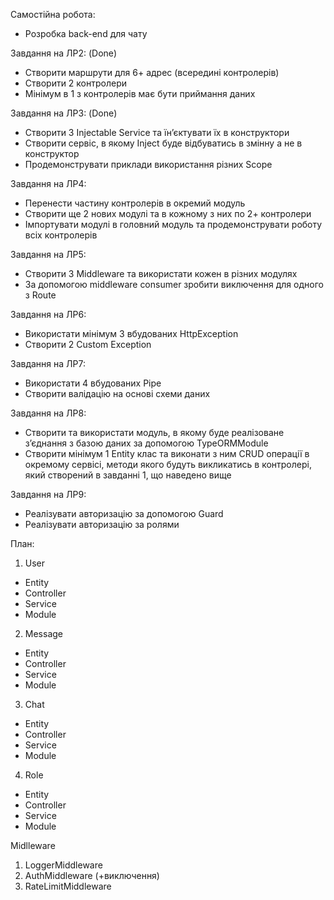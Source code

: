 Самостійна робота:
- Розробка back-end для чату

Завдання на ЛР2: (Done)
-	Створити маршрути для 6+ адрес (всередині контролерів)
-	Створити 2 контролери
-	Мінімум в 1 з контролерів має бути приймання даних

Завдання на ЛР3: (Done)
-	Створити 3 Injectable Service та їн’єктувати їх в конструктори
-	Створити сервіс, в якому Inject буде відбуватись в змінну а не в конструктор
-	Продемонструвати приклади використання різних Scope

Завдання на ЛР4:
-	Перенести частину контролерів в окремий модуль
-	Створити ще 2 нових модулі та в кожному з них по 2+ контролери
-	Імпортувати модулі в головний модуль та продемонструвати роботу всіх контролерів

Завдання на ЛР5:
-	Створити 3 Middleware та використати кожен в різних модулях
-	За допомогою middleware consumer зробити виключення для одного з Route

Завдання на ЛР6:
-	Використати мінімум 3 вбудованих HttpException
-	Створити 2 Custom Exception 

Завдання на ЛР7:
-	Використати 4 вбудованих Pipe
-	Створити валідацію на основі схеми даних

Завдання на ЛР8:
-	Створити та використати модуль, в якому буде реалізоване з’єднання з базою даних за допомогою TypeORMModule
-	Створити мінімум 1 Entity клас та виконати з ним CRUD операції в окремому сервісі, методи якого будуть викликатись в контролері, який створений в завданні 1, що наведено вище

Завдання на ЛР9:
-	Реалізувати авторизацію за допомогою Guard
-	Реалізувати авторизацію за ролями

План:

1) User
 -   Entity
 -   Controller
 -   Service
 -   Module

2) Message
 -   Entity
 -   Controller
 -   Service
 -   Module

3) Chat
 -   Entity
 -   Controller
 -   Service
 -   Module

4) Role
 -   Entity
 -   Controller
 -   Service
 -   Module

Midlleware
1) LoggerMiddleware
2) AuthMiddleware (+виключення)
3) RateLimitMiddleware
